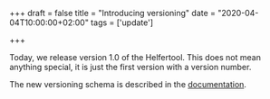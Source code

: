 +++
draft = false
title = "Introducing versioning"
date = "2020-04-04T10:00:00+02:00"
tags = ['update']

+++

Today, we release version 1.0 of the Helfertool.
This does not mean anything special, it is just the first version with a version number.

The new versioning schema is described in the [documentation](https://docs.helfertool.org/admin/versions.html).

<!--more-->

